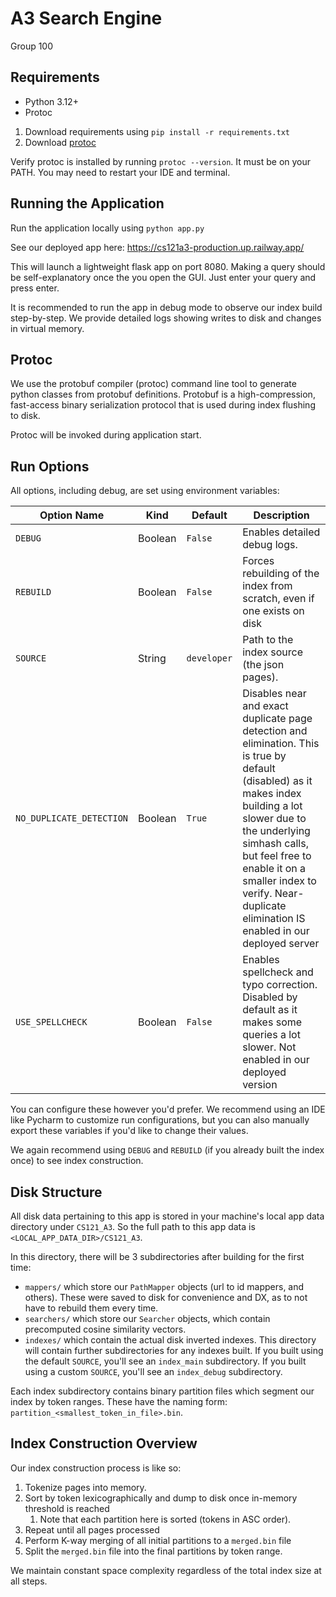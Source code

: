 # A3 Search Engine
Group 100

## Requirements

- Python 3.12+
- Protoc

1. Download requirements using `pip install -r requirements.txt`
2. Download [protoc](https://grpc.io/docs/protoc-installation/)

Verify protoc is installed by running `protoc --version`. It must be on your PATH. You may need to restart your IDE and terminal.

## Running the Application

Run the application locally using `python app.py`

See our deployed app here: https://cs121a3-production.up.railway.app/

This will launch a lightweight flask app on port 8080. Making a query should be self-explanatory once the you open the GUI. Just enter your query and press enter.

It is recommended to run the app in debug mode to observe our index build step-by-step.
We provide detailed logs showing writes to disk and changes in virtual memory.

## Protoc

We use the protobuf compiler (protoc) command line tool to generate python classes from protobuf definitions.
Protobuf is a high-compression, fast-access binary serialization protocol that is used during index flushing to disk.

Protoc will be invoked during application start.

## Run Options

All options, including debug, are set using environment variables:

| Option Name              | Kind     | Default     | Description                                                                                                                                                                                                                                                                                             |
|--------------------------|----------|-------------|---------------------------------------------------------------------------------------------------------------------------------------------------------------------------------------------------------------------------------------------------------------------------------------------------------|
| `DEBUG`                  | Boolean  | `False`     | Enables detailed debug logs.                                                                                                                                                                                                                                                                            |
| `REBUILD`                | Boolean  | `False`     | Forces rebuilding of the index from scratch, even if one exists on disk                                                                                                                                                                                                                                 |
| `SOURCE`                 | String   | `developer` | Path to the index source (the json pages).                                                                                                                                                                                                                                                              |
| `NO_DUPLICATE_DETECTION` | Boolean  | `True`      | Disables near and exact duplicate page detection and elimination. This is true by default (disabled) as it makes index building a lot slower due to the underlying simhash calls, but feel free to enable it on a smaller index to verify. Near-duplicate elimination IS enabled in our deployed server |
| `USE_SPELLCHECK`         | Boolean  | `False`     | Enables spellcheck and typo correction. Disabled by default as it makes some queries a lot slower. Not enabled in our deployed version                                                                                                                                                                  |

You can configure these however you'd prefer. We recommend using an IDE like Pycharm to customize run configurations, but
you can also manually export these variables if you'd like to change their values.

We again recommend using `DEBUG` and `REBUILD` (if you already built the index once) to see index construction.

## Disk Structure

All disk data pertaining to this app is stored in your machine's local app data directory under `CS121_A3`.
So the full path to this app data is `<LOCAL_APP_DATA_DIR>/CS121_A3`.

In this directory, there will be 3 subdirectories after building for the first time:

- `mappers/` which store our `PathMapper` objects (url to id mappers, and others). These were saved to disk for convenience and DX, as to not have to rebuild them every time.
- `searchers/` which store our `Searcher` objects, which contain precomputed cosine similarity vectors.
- `indexes/` which contain the actual disk inverted indexes. This directory will contain further subdirectories for any indexes built. If you built using the default `SOURCE`, you'll see an `index_main` subdirectory. If you built using a custom `SOURCE`, you'll see an `index_debug` subdirectory.

Each index subdirectory contains binary partition files which segment our index by token ranges. These have the naming form: `partition_<smallest_token_in_file>.bin`.

## Index Construction Overview

Our index construction process is like so:
1. Tokenize pages into memory.
2. Sort by token lexicographically and dump to disk once in-memory threshold is reached
   1. Note that each partition here is sorted (tokens in ASC order).
3. Repeat until all pages processed
4. Perform K-way merging of all initial partitions to a `merged.bin` file
5. Split the `merged.bin` file into the final partitions by token range.

We maintain constant space complexity regardless of the total index size at all steps.
